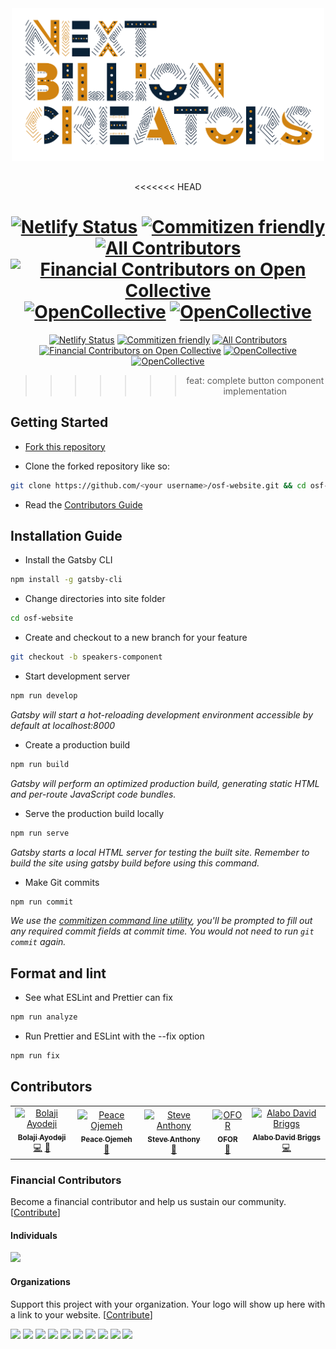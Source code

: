 <div align="center"  style="margin-bottom:30px">
    <img src="src/images/NXTBC.png" alt="Logo" width='500px' height='auto'/>
</div>

<div align="center">
<<<<<<< HEAD
    
[![Netlify Status](https://api.netlify.com/api/v1/badges/41ea43c2-911b-4892-a6ad-002a35ee76c2/deploy-status)](https://app.netlify.com/sites/osca-festival/deploys) [![Commitizen friendly](https://img.shields.io/badge/commitizen-friendly-brightgreen.svg)](http://commitizen.github.io/cz-cli/) [![All Contributors](https://img.shields.io/badge/all_contributors-5-orange.svg?style=flat-square)](#contributors) [![Financial Contributors on Open Collective](https://opencollective.com/osca/all/badge.svg?label=financial+contributors)](https://opencollective.com/osca) [![OpenCollective](https://opencollective.com/osca/backers/badge.svg)](#backers) [![OpenCollective](https://opencollective.com/osca/sponsors/badge.svg)](#sponsors)
=======

[![Netlify Status](https://api.netlify.com/api/v1/badges/41ea43c2-911b-4892-a6ad-002a35ee76c2/deploy-status)](https://app.netlify.com/sites/osca-festival/deploys) [![Commitizen friendly](https://img.shields.io/badge/commitizen-friendly-brightgreen.svg)](http://commitizen.github.io/cz-cli/) [![All Contributors](https://img.shields.io/badge/all_contributors-2-orange.svg?style=flat-square)](#contributors) [![Financial Contributors on Open Collective](https://opencollective.com/osca/all/badge.svg?label=financial+contributors)](https://opencollective.com/osca) [![OpenCollective](https://opencollective.com/osca/backers/badge.svg)](#backers) [![OpenCollective](https://opencollective.com/osca/sponsors/badge.svg)](#sponsors)
>>>>>>> feat: complete button component implementation

</div>

## Getting Started

- [Fork this repository](https://help.github.com/articles/fork-a-repo/)

- Clone the forked repository like so:

```sh
git clone https://github.com/<your username>/osf-website.git && cd osf-website
```
- Read the [Contributors Guide](https://github.com/oscommunityafrica/osf-website/blob/master/CONTRIBUTING.md)

## Installation Guide

- Install the Gatsby CLI

```sh
npm install -g gatsby-cli
```

- Change directories into site folder

```sh
cd osf-website
```
- Create and checkout to a new branch for your feature

```sh
git checkout -b speakers-component
```

- Start development server

```sh
npm run develop
```

*Gatsby will start a hot-reloading development environment accessible by default at localhost:8000*

- Create a production build

```sh
npm run build
```

*Gatsby will perform an optimized production build, generating static HTML and per-route JavaScript code bundles.*

- Serve the production build locally

```sh
npm run serve
```

*Gatsby starts a local HTML server for testing the built site. Remember to build the site using gatsby build before using this command.*

- Make Git commits

```sh
npm run commit
```

*We use the [commitizen command line utility](https://github.com/commitizen/cz-cli), you'll be prompted to fill out any required commit fields at commit time. You would not need to run `git commit` again.*

## Format and lint

- See what ESLint and Prettier can fix

```sh
npm run analyze
```

- Run Prettier and ESLint with the --fix option

```sh
npm run fix
```

## Contributors

<!-- ALL-CONTRIBUTORS-LIST:START - Do not remove or modify this section -->
<!-- prettier-ignore-start -->
<!-- markdownlint-disable -->
<table>
  <tr>
    <td align="center"><a href="https://bolajiayodeji.com"><img src="https://avatars2.githubusercontent.com/u/30334776?v=4" width="100px;" alt="Bolaji Ayodeji"/><br /><sub><b>Bolaji Ayodeji</b></sub></a><br /><a href="https://github.com/oscommunityafrica/osf-website/commits?author=BolajiAyodeji" title="Code">💻</a> <a href="https://github.com/oscommunityafrica/osf-website/commits?author=BolajiAyodeji" title="Documentation">📖</a></td>
    <td align="center"><a href="https://github.com/perriefidelis"><img src="https://avatars1.githubusercontent.com/u/30669761?v=4" width="100px;" alt="Peace Ojemeh"/><br /><sub><b>Peace Ojemeh</b></sub></a><br /><a href="#design-perriefidelis" title="Design">🎨</a></td>
    <td align="center"><a href="http:// http://steve-anthony.com/"><img src="https://avatars1.githubusercontent.com/u/45064217?v=4" width="100px;" alt="Steve Anthony"/><br /><sub><b>Steve Anthony</b></sub></a><br /><a href="#design-mrstevea" title="Design">🎨</a></td>
    <td align="center"><a href="https://github.com/legendaryofor"><img src="https://avatars2.githubusercontent.com/u/56217883?v=4" width="100px;" alt="OFOR"/><br /><sub><b>OFOR</b></sub></a><br /><a href="#design-legendaryofor" title="Design">🎨</a></td>
    <td align="center"><a href="https://github.com/alabobriggs"><img src="https://avatars3.githubusercontent.com/u/38571291?v=4" width="100px;" alt="Alabo David Briggs"/><br /><sub><b>Alabo David Briggs</b></sub></a><br /><a href="https://github.com/oscommunityafrica/osf-website/commits?author=alabobriggs" title="Code">💻</a></td>
  </tr>
</table>

<!-- markdownlint-enable -->
<!-- prettier-ignore-end -->
<!-- ALL-CONTRIBUTORS-LIST:END -->
### Financial Contributors

Become a financial contributor and help us sustain our community. [[Contribute](https://opencollective.com/osca/contribute)]

#### Individuals

<a href="https://opencollective.com/osca"><img src="https://opencollective.com/osca/individuals.svg?width=890"></a>

#### Organizations

Support this project with your organization. Your logo will show up here with a link to your website. [[Contribute](https://opencollective.com/osca/contribute)]

<a href="https://opencollective.com/osca/organization/0/website"><img src="https://opencollective.com/osca/organization/0/avatar.svg"></a>
<a href="https://opencollective.com/osca/organization/1/website"><img src="https://opencollective.com/osca/organization/1/avatar.svg"></a>
<a href="https://opencollective.com/osca/organization/2/website"><img src="https://opencollective.com/osca/organization/2/avatar.svg"></a>
<a href="https://opencollective.com/osca/organization/3/website"><img src="https://opencollective.com/osca/organization/3/avatar.svg"></a>
<a href="https://opencollective.com/osca/organization/4/website"><img src="https://opencollective.com/osca/organization/4/avatar.svg"></a>
<a href="https://opencollective.com/osca/organization/5/website"><img src="https://opencollective.com/osca/organization/5/avatar.svg"></a>
<a href="https://opencollective.com/osca/organization/6/website"><img src="https://opencollective.com/osca/organization/6/avatar.svg"></a>
<a href="https://opencollective.com/osca/organization/7/website"><img src="https://opencollective.com/osca/organization/7/avatar.svg"></a>
<a href="https://opencollective.com/osca/organization/8/website"><img src="https://opencollective.com/osca/organization/8/avatar.svg"></a>
<a href="https://opencollective.com/osca/organization/9/website"><img src="https://opencollective.com/osca/organization/9/avatar.svg"></a>

